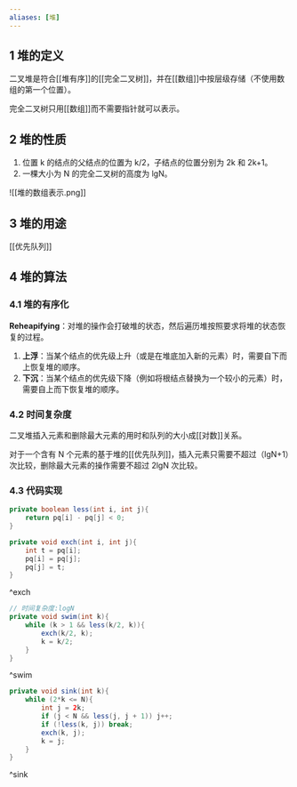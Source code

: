 ```yaml
---
aliases: [堆]
---
```


## 1 堆的定义
二叉堆是符合[[堆有序]]的[[完全二叉树]]，并在[[数组]]中按层级存储（不使用数组的第一个位置）。

完全二叉树只用[[数组]]而不需要指针就可以表示。

## 2 堆的性质
1. 位置 k 的结点的父结点的位置为 k/2，子结点的位置分别为 2k 和 2k+1。
2. 一棵大小为 N 的完全二叉树的高度为 lgN。

![[堆的数组表示.png]]

## 3 堆的用途
[[优先队列]]

## 4 堆的算法
### 4.1 堆的有序化
**Reheapifying**：对堆的操作会打破堆的状态，然后遍历堆按照要求将堆的状态恢复的过程。

1. **上浮**：当某个结点的优先级上升（或是在堆底加入新的元素）时，需要自下而上恢复堆的顺序。
2. **下沉**：当某个结点的优先级下降（例如将根结点替换为一个较小的元素）时，需要自上而下恢复堆的顺序。

### 4.2 时间复杂度
二叉堆插入元素和删除最大元素的用时和队列的大小成[[对数]]关系。

对于一个含有 N 个元素的基于堆的[[优先队列]]，插入元素只需要不超过（lgN+1）次比较，删除最大元素的操作需要不超过 2lgN 次比较。

### 4.3 代码实现
```java
private boolean less(int i, int j){
	return pq[i] - pq[j] < 0;
}
```

```java
private void exch(int i, int j){
	int t = pq[i];
	pq[i] = pq[j];
	pq[j] = t;
}
```
^exch

```java
// 时间复杂度:logN
private void swim(int k){
	while (k > 1 && less(k/2, k)){
		exch(k/2, k);
		k = k/2;
	}
}
```

^swim

```java
private void sink(int k){
	while (2*k <= N){
		int j = 2k;
		if (j < N && less(j, j + 1)) j++;
		if (!less(k, j)) break;
		exch(k, j);
		k = j;
	}
}

```
^sink

